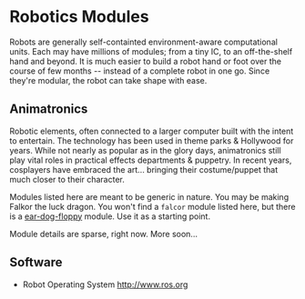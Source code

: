 Robotics Modules
================
Robots are generally self-containted environment-aware computational units.
Each may have millions of modules; from a tiny IC, to an off-the-shelf hand
and beyond. It is much easier to build a robot hand or foot over the course of
few months -- instead of a complete robot in one go. Since they're modular,
the robot can take shape with ease.

Animatronics
------------
Robotic elements, often connected to a larger computer built with the intent to
entertain. The technology has been used in theme parks & Hollywood for years.
While not nearly as popular as in the glory days, animatronics still play vital
roles in practical effects departments & puppetry. In recent years, cosplayers
have embraced the art... bringing their costume/puppet that much closer to
their character.

Modules listed here are meant to be generic in nature. You may be making
Falkor the luck dragon. You won't find a `falcor` module listed here, but there
is a [ear-dog-floppy](../../projects/robots/dog/ear-dog-floppy/ear-dog-floppy.yaml) module. Use it as a
starting point.

Module details are sparse, right now. More soon...

Software
--------
- Robot Operating System
  http://www.ros.org
